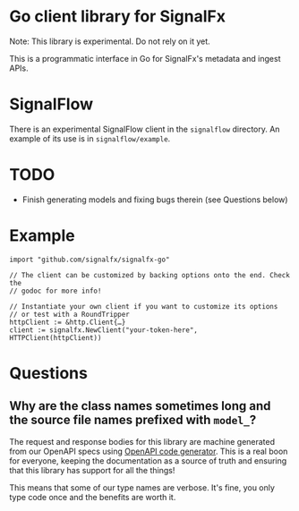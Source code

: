 # Go client library for SignalFx

Note: This library is experimental. Do not rely on it yet.

This is a programmatic interface in Go for SignalFx's metadata and ingest APIs.

# SignalFlow

There is an experimental SignalFlow client in the `signalflow` directory.  An
example of its use is in `signalflow/example`.

# TODO

* Finish generating models and fixing bugs therein (see Questions below)

# Example

```
import "github.com/signalfx/signalfx-go"

// The client can be customized by backing options onto the end. Check the
// godoc for more info!

// Instantiate your own client if you want to customize its options
// or test with a RoundTripper
httpClient := &http.Client{…}
client := signalfx.NewClient("your-token-here", HTTPClient(httpClient))
```

# Questions

## Why are the class names sometimes long and the source file names prefixed with `model_`?

The request and response bodies for this library are machine generated from our OpenAPI specs using [OpenAPI code generator](https://github.com/OpenAPITools/openapi-generator). This is a real boon for everyone, keeping the documentation as a source of truth and ensuring that this library has support for all the things!

This means that some of our type names are verbose. It's fine, you only type code once and the benefits are worth it.
